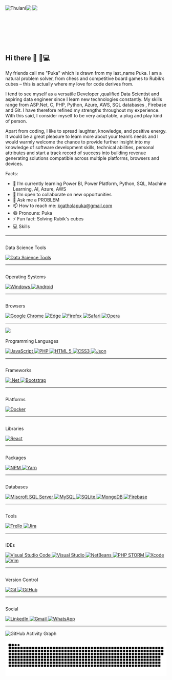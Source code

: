 <img src="https://komarev.com/ghpvc/?username=kgatholapuka&label=Kgathola's+Profile+Views">
<img src="https://github-readme-stats.vercel.app/api?username=kgatholapuka&show_icons=true&theme=github_dark">
<img height="145em" src="https://github-profile-summary-cards.vercel.app/api/cards/profile-details?username=kgatholapuka&theme=github_dark" alt="Thulani" align="left"/>
<br><br><br><br><br><br><br>

## Hi there 👋 🏾‍💻

My friends call me "Puka" which is drawn from my last_name Puka.
I am a natural problem solver, from chess and competitive board games to
Rubik’s cubes – this is actually where my love for code derives from.

I tend to see myself as a versatile Developer ,qualified Data Scientist and aspiring data engineer since I learn new
technologies constantly. My skills range from ASP.Net, C, PHP,
Python, Azure, AWS, SQL databases , Firebase and Git.
I have therefore refined my strengths throughout my experience.
With this said, I consider myself to be very adaptable, a plug and play kind of person.

Apart from coding, I like to spread laughter, knowledge, and positive energy.
It would be a great pleasure to learn more about your team’s needs and I
would warmly welcome the chance to provide further insight into my
knowledge of software development skills, technical abilities, personal
attributes and start a track record of success into building revenue generating
solutions compatible across multiple platforms, browsers and devices.

Facts:

- 🌱 I’m currently learning Power BI, Power Platform, Python, SQL, Machine Learning, AI, Azure, AWS
- 👯 I’m open to collaborate on new opportunities
- 💬 Ask me a PROBLEM
- 📫 How to reach me: kgatholapuka@gmail.com
- 😄 Pronouns: Puka 
- ⚡ Fun fact: Solving Rubik's cubes
- 💻 Skills
<hr>
<div class="column">
  <p>Data Science Tools</p>
  <a href="https://pandas.pydata.org/">
    <img src="https://research.aimultiple.com/wp-content/uploads/2018/02/ds_stack_tools.png" alt="Data Science Tools">
  </a>
</div>
<div class="column">
  <hr>
<div class="column">
  <p>Operating Systems</p>
  <a href="https://www.microsoft.com/en-gb/software-download/windows10">
    <img src="https://img.shields.io/badge/Windows-0078D6?style=for-the-badge&logo=windows&logoColor=white" alt="Windows">
  </a>
  </a>
  </a>
  <a href="https://developer.android.com/studio">
    <img src="https://img.shields.io/badge/Android-3DDC84?style=for-the-badge&logo=android&logoColor=white" alt="Android">
  </a>
</div>
<hr>
<div class="column">
  <p>Browsers</p>
  <a href="https://www.google.com/chrome/fast-and-secure/">
    <img src="https://img.shields.io/badge/Google%20Chrome-4285F4?style=for-the-badge&logo=GoogleChrome&logoColor=white" alt="Google Chrome">
  </a>
  <a href="https://www.microsoft.com/en-us/edge">
    <img src="https://img.shields.io/badge/Edge-0078D7?style=for-the-badge&logo=Microsoft-edge&logoColor=white" alt="Edge">
  </a>
  <a href="https://www.mozilla.org/en-US/firefox/new/">
    <img src="https://img.shields.io/badge/Firefox-FF7139?style=for-the-badge&logo=Firefox-Browser&logoColor=white" alt="Firefox">
  </a>
  <a href="https://support.apple.com/downloads/safari">
    <img src="https://img.shields.io/badge/Safari-000000?style=for-the-badge&logo=Safari&logoColor=white" alt="Safari">
  </a>
  <a href="https://www.opera.com/gx">
    <img src="https://img.shields.io/badge/Opera-FF1B2D?style=for-the-badge&logo=Opera&logoColor=white" alt="Opera">
  </a>
</div>
<div class="column">
  <hr>
  <img src="https://github-readme-stats.vercel.app/api/top-langs/?username=kgatholapuka&layout=compact&&langs_count=10)](https://github.com/anuraghazra/github-readme-stats">
  <p>Programming Languages</p>
  
  
  
  <a href="https://www.javascript.com/">
    <img src="https://img.shields.io/badge/javascript-%23323330.svg?style=for-the-badge&logo=javascript&logoColor=%23F7DF1E" alt="JavaScript">
  </a>
  <a href="https://www.php.net/">
    <img src="https://img.shields.io/badge/php-%23777BB4.svg?style=for-the-badge&logo=php&logoColor=white" alt="PHP">
  </a>
  <a href="https://html.com/">
    <img src="https://img.shields.io/badge/html5-%23E34F26.svg?style=for-the-badge&logo=html5&logoColor=white" alt="HTML 5">
  </a>
  <a href="https://www.w3.org/Style/CSS/Overview.en.html">
    <img src="https://img.shields.io/badge/css3-%231572B6.svg?style=for-the-badge&logo=css3&logoColor=white" alt="CSS3">
  </a>
  <a href="https://www.json.org/json-en.html">
    <img src="https://img.shields.io/badge/json-5E5C5C?style=for-the-badge&logo=json&logoColor=white" alt="Json">
  </a>
 
</div>
<hr>
<div class="column">
  <p>Frameworks</p>
  <a href="https://dotnet.microsoft.com/">
    <img src="https://img.shields.io/badge/.NET-5C2D91?style=for-the-badge&logo=.net&logoColor=white" alt=".Net">
  </a>
 
  <a href="https://getbootstrap.com/">
  <img src="https://img.shields.io/badge/bootstrap-%23563D7C.svg?style=for-the-badge&logo=bootstrap&logoColor=white" alt="Bootstrap">
  </a>
</div>
<hr>
<div class="column">
  <p>Platforms</p>
  <a href="https://www.docker.com/">
    <img src="https://img.shields.io/badge/docker-%230db7ed.svg?style=for-the-badge&logo=docker&logoColor=white" alt="Docker">
  </a>
</div>
<hr>
<div class="column">
  <p>Libraries</p>
  <a href="https://reactjs.org/">
  <img src="https://img.shields.io/badge/react-%2320232a.svg?style=for-the-badge&logo=react&logoColor=%2361DAFB" alt="React">
  </a>
</div>
<hr>
<div class="column">
  <p>Packages</p>
  <a href="https://www.npmjs.com/">
    <img src="https://img.shields.io/badge/NPM-%23000000.svg?style=for-the-badge&logo=npm&logoColor=white" alt="NPM">
  </a>
  <a href="https://yarnpkg.com/">
    <img src="https://img.shields.io/badge/yarn-%232C8EBB.svg?style=for-the-badge&logo=yarn&logoColor=white" alt="Yarn">
  </a>
</div>
<hr>
<div class="column">
  <p>Databases</p>
  <a href="https://docs.microsoft.com/en-us/sql/ssms/sql-server-management-studio-ssms?view=sql-server-ver15">
  <img src="https://img.shields.io/badge/Microsoft%20SQL%20Sever-CC2927?style=for-the-badge&logo=microsoft%20sql%20server&logoColor=white" alt="Miscroft SQL Server">
  </>
  <a href="https://www.mysql.com/">
    <img src="https://img.shields.io/badge/mysql-%2300f.svg?style=for-the-badge&logo=mysql&logoColor=white" alt="MySQL">
  </a>
  <a href="https://www.sqlite.org/index.html">
    <img src="https://img.shields.io/badge/sqlite-%2307405e.svg?style=for-the-badge&logo=sqlite&logoColor=white" alt="SQLite">
  </a>
  <a href="https://www.mongodb.com/">
    <img src="https://img.shields.io/badge/MongoDB-%234ea94b.svg?style=for-the-badge&logo=mongodb&logoColor=white" alt="MongoDB">
  </a>
  <a href="https://firebase.google.com/">
    <img src="https://img.shields.io/badge/firebase-%23039BE5.svg?style=for-the-badge&logo=firebase" alt="Firebase">
  </a>
</div>
<hr>
<div class="column">
  <p>Tools</p>
  <a href="https://trello.com/en">
    <img src="https://img.shields.io/badge/Trello-%23026AA7.svg?style=for-the-badge&logo=Trello&logoColor=white" alt="Trello">
  </a>
  <a href="https://www.atlassian.com/software/jira">
    <img src="https://img.shields.io/badge/jira-%230A0FFF.svg?style=for-the-badge&logo=jira&logoColor=white" alt="Jira">
  </a>
</div>
<hr>
<div class="column">
  <p>IDEs</p>
  <a href="https://code.visualstudio.com/download">
    <img src="https://img.shields.io/badge/Visual%20Studio%20Code-0078d7.svg?style=for-the-badge&logo=visual-studio-code&logoColor=white" alt="Visual Studio Code">
  </a>
  <a href="https://visualstudio.microsoft.com/downloads/">
    <img src="https://img.shields.io/badge/Visual%20Studio-5C2D91.svg?style=for-the-badge&logo=visual-studio&logoColor=white" alt="Visual Studio">
  </a>
  <a href="https://netbeans.apache.org/download/index.html">
    <img src="https://img.shields.io/badge/NetBeansIDE-1B6AC6.svg?style=for-the-badge&logo=apache-netbeans-ide&logoColor=white" alt="NetBeans">
  </a>
  <a href="https://www.jetbrains.com/phpstorm/download/#section=windows">
    <img src="https://img.shields.io/badge/phpstorm-143?style=for-the-badge&logo=phpstorm&logoColor=black&color=black&labelColor=darkorchid" alt="PHP STORM">
  </a>
  <a href="https://developer.apple.com/xcode/">
    <img src="https://img.shields.io/badge/Xcode-007ACC?style=for-the-badge&logo=Xcode&logoColor=white" alt="Xcode">
  </a>
  <a href="https://www.vim.org/download.php">
    <img src="https://img.shields.io/badge/VIM-%2311AB00.svg?style=for-the-badge&logo=vim&logoColor=white" alt="Vim">
  </a>
</div>
<hr>
<div class="column">
  <p>Version Control</p>
  <a href="https://git-scm.com/">
    <img src="https://img.shields.io/badge/git-%23F05033.svg?style=for-the-badge&logo=git&logoColor=white" alt="Git">
  </a>
  <a href="https://github.com/Kgatholapuka">
    <img src="https://img.shields.io/badge/github-%23121011.svg?style=for-the-badge&logo=github&logoColor=white" alt="GitHub">
  </a>
</div>
<hr>
<div class="column">
  <p>Social</p>
  <a href="https://www.linkedin.com/in/thulani-nyama-816194198/">
    <img src="https://img.shields.io/badge/linkedin-%230077B5.svg?style=for-the-badge&logo=linkedin&logoColor=white" alt="LinkedIn">
  </a>
  <a href="mailto:kgatholapuka.com">
    <img src="https://img.shields.io/badge/Gmail-D14836?style=for-the-badge&logo=gmail&logoColor=white" alt="Gmail">
  </a>
  <a href="https://wa.me/+270715763427">
    <img src="https://img.shields.io/badge/WhatsApp-25D366?style=for-the-badge&logo=whatsapp&logoColor=white" alt="WhatsApp">
  </a>
</div>

<hr>

![GitHub Activity Graph](https://activity-graph.herokuapp.com/graph?username=kgatholapuka&color=4169e1&line=4169e1&point=4169e1&bg_color=000000&area=true&hide_border=false)

<p align="center">
   <a href="https://github.com/ThulaniNyama/ThulaniNyama"><img alt="Snake animation" src="https://github.com/mikyll/mikyll/blob/output/github-contribution-grid-snake.svg"/></a>
  </p>
